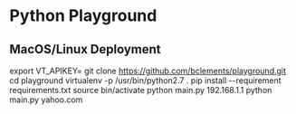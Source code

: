 # Python Playground

## MacOS/Linux Deployment
export VT_APIKEY=<apikey>
git clone https://github.com/bclements/playground.git
cd playground
virtualenv -p /usr/bin/python2.7 .
pip install --requirement requirements.txt
source bin/activate
python main.py 192.168.1.1
python main.py yahoo.com

